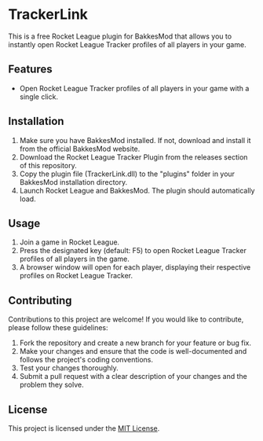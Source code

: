 # TrackerLink

This is a free Rocket League plugin for BakkesMod that allows you to instantly open Rocket League Tracker profiles of all players in your game.

## Features

- Open Rocket League Tracker profiles of all players in your game with a single click.

## Installation

1. Make sure you have BakkesMod installed. If not, download and install it from the official BakkesMod website.
2. Download the Rocket League Tracker Plugin from the releases section of this repository.
3. Copy the plugin file (TrackerLink.dll) to the "plugins" folder in your BakkesMod installation directory.
4. Launch Rocket League and BakkesMod. The plugin should automatically load.

## Usage

1. Join a game in Rocket League.
2. Press the designated key (default: F5) to open Rocket League Tracker profiles of all players in the game.
3. A browser window will open for each player, displaying their respective profiles on Rocket League Tracker.

## Contributing

Contributions to this project are welcome! If you would like to contribute, please follow these guidelines:

1. Fork the repository and create a new branch for your feature or bug fix.
2. Make your changes and ensure that the code is well-documented and follows the project's coding conventions.
3. Test your changes thoroughly.
4. Submit a pull request with a clear description of your changes and the problem they solve.

## License

This project is licensed under the [MIT License](LICENSE).
